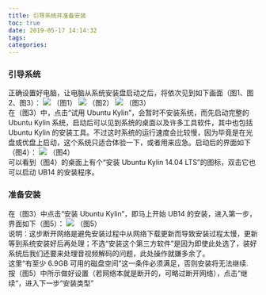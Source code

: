 ```yaml
---
title: 引导系统并准备安装
toc: true
date: 2019-05-17 14:14:32
tags:
categories:
---
```


### 引导系统   
正确设置好电脑，让电脑从系统安装盘启动之后，将依次见到如下画面（图1、图2、图3）：
![](https://www.ubuntukylin.com/ukylin/data/attachment/forum/201406/21/022059zp1zhqx1cnlhiv0r.jpg)
（图1）
![](https://www.ubuntukylin.com/ukylin/data/attachment/forum/201406/21/022148ehgduq1dhjddwbbr.jpg)
（图2）
![](https://www.ubuntukylin.com/ukylin/data/attachment/forum/201406/21/022223wwcgxrac2h9qyxyq.jpg)
（图3）   
在（图3）中，点击“试用 Ubuntu Kylin”，会暂时不安装系统，而先启动完整的 Ubuntu Kylin 系统，启动后可以见到系统的桌面以及许多工具软件，其中也包括 Ubuntu Kylin 的安装工具。不过这时系统的运行速度会比较慢，因为毕竟是在光盘或优盘上启动，这个系统只适合体验一下，或者用来应急。启动后的界面如下（图4）：
![](https://www.ubuntukylin.com/ukylin/data/attachment/forum/201406/21/022304ssbd2ss1geffdfj2.jpg)
（图4）   
可以看到（图4）的桌面上有个“安装 Ubuntu Kylin 14.04 LTS”的图标，双击它也可以启动 UB14 的安装程序。
   
### 准备安装   
在（图3）中点击“安装 Ubuntu Kylin”，即马上开始 UB14 的安装，进入第一步，界面如下（图5）：
![](https://www.ubuntukylin.com/ukylin/data/attachment/forum/201406/21/022341wib5ruibyvcaifvv.jpg)
（图5）   
说明：这步断开网络是避免安装过程中从网络下载更新而导致安装过程太慢，更新等到系统安装好后再处理；不选“安装这个第三方软件”是因为即使此处选了，装好系统后我们还要来处理音视频解码的问题，此处操作就嫌多余了。   
这里“有至少 6.9GB 可用的磁盘空间”这一条件必须满足，否则安装将无法继续.   
按（图5）中所示做好设置（若网络本就是断开的，可略过断开网络），点击“继续”，进入下一步“安装类型”
